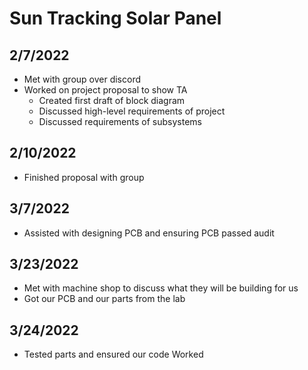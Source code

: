 # Sun Tracking Solar Panel

## 2/7/2022
 - Met with group over discord
 - Worked on project proposal to show TA 
    - Created first draft of block diagram
    - Discussed high-level requirements of project
    - Discussed requirements of subsystems

## 2/10/2022
 - Finished proposal with group

## 3/7/2022
 - Assisted with designing PCB and ensuring PCB passed audit

## 3/23/2022
 - Met with machine shop to discuss what they will be building for us
 - Got our PCB and our parts from the lab

## 3/24/2022
 - Tested parts and ensured our code Worked

